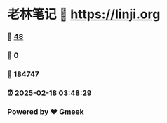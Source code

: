 # 老林笔记 :link: https://linji.org 
### :page_facing_up: [48](https://linji.org/tag.html) 
### :speech_balloon: 0 
### :hibiscus: 184747 
### :alarm_clock: 2025-02-18 03:48:29 
### Powered by :heart: [Gmeek](https://github.com/Meekdai/Gmeek)

